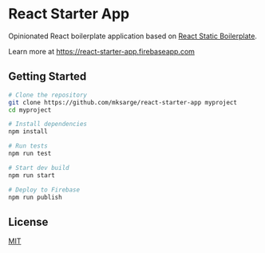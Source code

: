 # React Starter App

Opinionated React boilerplate application based on [React Static Boilerplate][rsb].

Learn more at https://react-starter-app.firebaseapp.com

## Getting Started

```sh
# Clone the repository
git clone https://github.com/mksarge/react-starter-app myproject
cd myproject

# Install dependencies
npm install

# Run tests
npm run test

# Start dev build
npm run start

# Deploy to Firebase
npm run publish
```

## License

[MIT][license]

[rsb]: <https://github.com/kriasoft/react-static-boilerplate>
[license]: <https://github.com/mksarge/react-starter-app/blob/master/LICENSE.txt>
